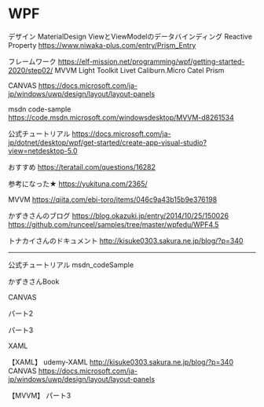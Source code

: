 # WPF

デザイン
MaterialDesign
ViewとViewModelのデータバインディング
Reactive Property
https://www.niwaka-plus.com/entry/Prism_Entry

フレームワーク
https://elf-mission.net/programming/wpf/getting-started-2020/step02/
MVVM Light Toolkit
Livet
Caliburn.Micro
Catel
Prism

CANVAS
https://docs.microsoft.com/ja-jp/windows/uwp/design/layout/layout-panels


msdn code-sample
https://code.msdn.microsoft.com/windowsdesktop/MVVM-d8261534

公式チュートリアル
https://docs.microsoft.com/ja-jp/dotnet/desktop/wpf/get-started/create-app-visual-studio?view=netdesktop-5.0

おすすめ
https://teratail.com/questions/16282

参考になった★
https://yukituna.com/2365/

MVVM
https://qiita.com/ebi-toro/items/046c9a43b15b9e376198

かずきさんのブログ
https://blog.okazuki.jp/entry/2014/10/25/150026
https://github.com/runceel/samples/tree/master/wpfedu/WPF4.5

トナカイさんのドキュメント
http://kisuke0303.sakura.ne.jp/blog/?p=340

**********************************************

公式チュートリアル
msdn_codeSample

かずきさんBook

CANVAS

パート2

パート3

XAML


【XAML】
udemy-XAML
http://kisuke0303.sakura.ne.jp/blog/?p=340
CANVAS
https://docs.microsoft.com/ja-jp/windows/uwp/design/layout/layout-panels

【MVVM】
パート3

